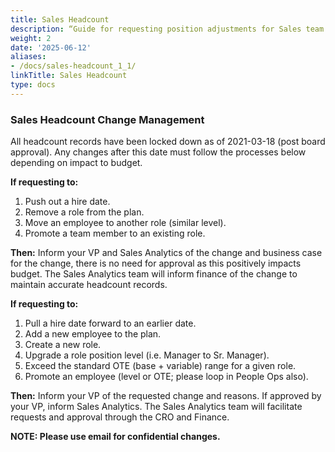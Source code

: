 ```yaml
---
title: Sales Headcount
description: “Guide for requesting position adjustments for Sales team members”
weight: 2
date: '2025-06-12'
aliases:
- /docs/sales-headcount_1_1/
linkTitle: Sales Headcount
type: docs
---
```


### Sales Headcount Change Management

All headcount records have been locked down as of 2021-03-18 (post board approval).  Any changes after this date must follow the processes below depending on impact to budget.

**If requesting to:**

1. Push out a hire date.
1. Remove a role from the plan.
1. Move an employee to another role (similar level).
1. Promote a team member to an existing role.

**Then:** Inform your VP and Sales Analytics of the change and business case for the change, there is no need for approval as this positively impacts budget.  The Sales Analytics team will inform finance of the change to maintain accurate headcount records.

**If requesting to:**

1. Pull a hire date forward to an earlier date.
1. Add a new employee to the plan.
1. Create a new role.
1. Upgrade a role position level (i.e. Manager to Sr. Manager).
1. Exceed the standard OTE (base + variable) range for a given role.
1. Promote an employee (level or OTE; please loop in People Ops also).

**Then:** Inform your VP of the requested change and reasons.  If approved by your VP, inform Sales Analytics.  The Sales Analytics team will facilitate requests and approval through the CRO and Finance.

**NOTE: Please use email for confidential changes.**
